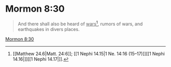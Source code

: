 # Mormon 8:30

> And there shall also be heard of <u>wars</u>[^a], rumors of wars, and earthquakes in divers places.

[Mormon 8:30](https://www.churchofjesuschrist.org/study/scriptures/bofm/morm/8?lang=eng&id=p30#p30)


[^a]: [[Matthew 24.6|Matt. 24:6]]; [[1 Nephi 14.15|1 Ne. 14:16 (15–17)]][[1 Nephi 14.16|]][[1 Nephi 14.17|]].  
